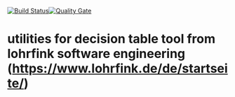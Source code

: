 [![Build Status](https://travis-ci.org/uniqueck/lfet.svg?branch=develop)](https://travis-ci.org/uniqueck/lfet)[![Quality Gate](https://sonarcloud.io/api/badges/gate?key=org.ckr.lfet:LFETParent)](https://sonarcloud.io/dashboard?id=org.ckr.lfet%3ALFETParent)
# utilities for decision table tool from lohrfink software engineering (https://www.lohrfink.de/de/startseite/)